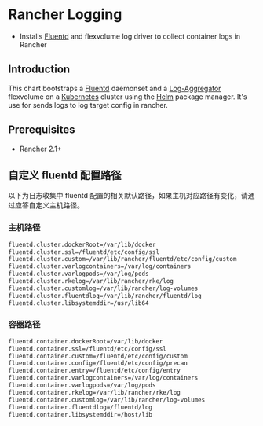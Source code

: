 # Rancher Logging

* Installs [Fluentd](https://www.fluentd.org/) and flexvolume log driver to collect container logs in Rancher

## Introduction

This chart bootstraps a [Fluentd](https://www.fluentd.org/) daemonset and a [Log-Aggregator](https://github.com/rancher/log-aggregator) flexvolume on a [Kubernetes](http://kubernetes.io) cluster using the [Helm](https://helm.sh) package manager.
It's use for sends logs to log target config in rancher.

## Prerequisites

  - Rancher 2.1+

## 自定义 fluentd 配置路径

以下为日志收集中 fluentd 配置的相关默认路径，如果主机对应路径有变化，请通过应答自定义主机路径。

### 主机路径

```bash
fluentd.cluster.dockerRoot=/var/lib/docker
fluentd.cluster.ssl=/fluentd/etc/config/ssl
fluentd.cluster.custom=/var/lib/rancher/fluentd/etc/config/custom
fluentd.cluster.varlogcontainers=/var/log/containers
fluentd.cluster.varlogpods=/var/log/pods
fluentd.cluster.rkelog=/var/lib/rancher/rke/log
fluentd.cluster.customlog=/var/lib/rancher/log-volumes
fluentd.cluster.fluentdlog=/var/lib/rancher/fluentd/log
fluentd.cluster.libsystemddir=/usr/lib64
```

### 容器路径

```bash
fluentd.container.dockerRoot=/var/lib/docker
fluentd.container.ssl=/fluentd/etc/config/ssl
fluentd.container.custom=/fluentd/etc/config/custom
fluentd.container.config=/fluentd/etc/config/precan
fluentd.container.entry=/fluentd/etc/config/entry
fluentd.container.varlogcontainers=/var/log/containers
fluentd.container.varlogpods=/var/log/pods
fluentd.container.rkelog=/var/lib/rancher/rke/log
fluentd.container.customlog=/var/lib/rancher/log-volumes
fluentd.container.fluentdlog=/fluentd/log
fluentd.container.libsystemddir=/host/lib
```
